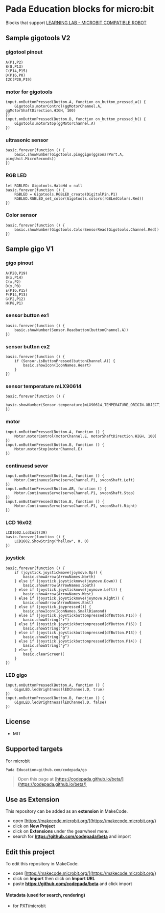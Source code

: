 # Pada Education blocks for micro:bit


Blocks that support [LEARNING LAB - MICROBIT COMPATIBLE ROBOT](https://padabook.com/th/products/545481-ชุดการเรียนรู้การเขียนโปรแกรม+Micro%3Abit+COMPATIBLE+ROBOTS)

## Sample gigotools V2
### gigotool pinout
```blocks
A(P1,P2)
B(8,P13)
C(P14,P15)
D(P16,P0)
I2C(P20,P19)
```
### motor for gigotools
```blocks
input.onButtonPressed(Button.A, function on_button_pressed_a() {
    Gigotools.motorControl(ggMotorChannel.A, ggMotorShaftDirection.HIGH, 100)
})
input.onButtonPressed(Button.B, function on_button_pressed_b() {
    Gigotools.motorStop(ggMotorChannel.A)
})
```
### ultrasonic sensor
```blocks
basic.forever(function () {
    basic.showNumber(Gigotools.pinggigo(ggsonarPort.A, pingUnit.MicroSeconds))
})
```
### RGB LED
```blocks
let RGBLED: Gigotools.HaloHd = null
basic.forever(function () {
    RGBLED = Gigotools.RGBLED_create(DigitalPin.P1)
    RGBLED.RGBLED_set_color(Gigotools.colors(rGBLedColors.Red))
})
```
### Color sensor
```blocks
basic.forever(function () {
    basic.showNumber(Gigotools.ColorSensorRead(Gigotools.Channel.Red))
})
```
## Sample gigo V1
### gigo pinout
```blocks
A(P20,P19)
B(x,P14)
C(x,P2)
D(x,P8)
E(P16,P15)
F(P14,P13)
G(P2,P12)
H(P8,P1)
```
### sensor button ex1
```blocks
basic.forever(function () {
    basic.showNumber(Sensor.Readbutton(buttonChannel.A))
})
```
### sensor button ex2
```blocks
basic.forever(function () {
    if (Sensor.isButtonPressed(buttonChannel.A)) {
        basic.showIcon(IconNames.Heart)
    }
})
```
### sensor temperature mLX90614
```blocks
basic.forever(function () {
    basic.showNumber(Sensor.temperature(mLX90614_TEMPERATURE_ORIGIN.OBJECT))
})
```
### motor
```blocks
input.onButtonPressed(Button.A, function () {
    Motor.motorControl(motorChannel.E, motorShaftDirection.HIGH, 100)
})
input.onButtonPressed(Button.B, function () {
    Motor.motorStop(motorChannel.E)
})
```
### continuesd sevor
```blocks
input.onButtonPressed(Button.A, function () {
    Motor.ContinuousServo(servoChannel.P1, svconShaft.Left)
})
input.onButtonPressed(Button.AB, function () {
    Motor.ContinuousServo(servoChannel.P1, svconShaft.Stop)
})
input.onButtonPressed(Button.B, function () {
    Motor.ContinuousServo(servoChannel.P1, svconShaft.Right)
})
```
### LCD 16x02
```blocks
LCD1602.LcdInit(39)
basic.forever(function () {
    LCD1602.ShowString("hellow", 0, 0)
})
```
### joystick
```blocks
basic.forever(function () {
    if (joystick.joystickmove(joymove.Up)) {
        basic.showArrow(ArrowNames.North)
    } else if (joystick.joystickmove(joymove.Down)) {
        basic.showArrow(ArrowNames.South)
    } else if (joystick.joystickmove(joymove.Left)) {
        basic.showArrow(ArrowNames.West)
    } else if (joystick.joystickmove(joymove.Right)) {
        basic.showArrow(ArrowNames.East)
    } else if (joystick.joypressed()) {
        basic.showIcon(IconNames.SmallDiamond)
    } else if (joystick.joystickbuttonpressed(dfButton.P15)) {
        basic.showString("r")
    } else if (joystick.joystickbuttonpressed(dfButton.P16)) {
        basic.showString("b")
    } else if (joystick.joystickbuttonpressed(dfButton.P13)) {
        basic.showString("g")
    } else if (joystick.joystickbuttonpressed(dfButton.P14)) {
        basic.showString("y")
    } else {
        basic.clearScreen()
    }
})
```
### LED gigo
```blocks
input.onButtonPressed(Button.A, function () {
    GigoLED.ledBrightness(lEDChannel.D, true)
})
input.onButtonPressed(Button.B, function () {
    GigoLED.ledBrightness(lEDChannel.D, false)
})
```

## License

* MIT

## Supported targets
For microbit

```package
Pada Education=github.com/codepada/go
```


> Open this page at [https://codepada.github.io/beta/](https://codepada.github.io/beta/)

## Use as Extension

This repository can be added as an **extension** in MakeCode.

* open [https://makecode.microbit.org/](https://makecode.microbit.org/)
* click on **New Project**
* click on **Extensions** under the gearwheel menu
* search for **https://github.com/codepada/beta** and import

## Edit this project

To edit this repository in MakeCode.

* open [https://makecode.microbit.org/](https://makecode.microbit.org/)
* click on **Import** then click on **Import URL**
* paste **https://github.com/codepada/beta** and click import

#### Metadata (used for search, rendering)

* for PXT/microbit
<script src="https://makecode.com/gh-pages-embed.js"></script><script>makeCodeRender("{{ site.makecode.home_url }}", "{{ site.github.owner_name }}/{{ site.github.repository_name }}");</script>
